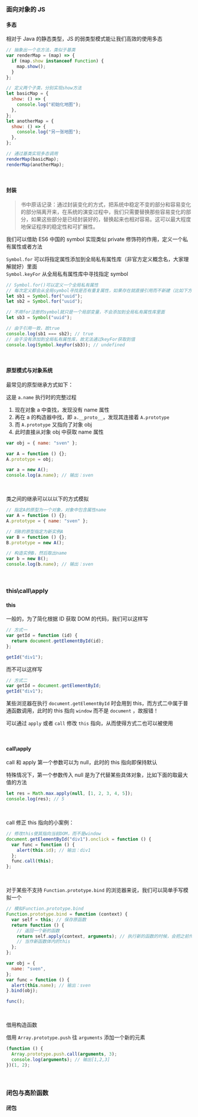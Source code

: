 ### 面向对象的 JS

#### 多态

相对于 Java 的静态类型，JS 的弱类型模式能让我们高效的使用多态

```js
// 抽象出一个总方法，类似于基类
var renderMap = (map) => {
  if (map.show instanceof Function) {
    map.show();
  }
};

// 定义两个子类，分别实现show方法
let basicMap = {
  show: () => {
    console.log("初始化地图");
  },
};
let anotherMap = {
  show: () => {
    console.log("另一张地图");
  },
};

// 通过基类实现多态调用
renderMap(basicMap);
renderMap(anotherMap);
```

<br>

#### 封装

> 书中原话记录：通过封装变化的方式，把系统中稳定不变的部分和容易变化的部分隔离开来，在系统的演变过程中，我们只需要替换那些容易变化的部分，如果这些部分是已经封装好的，替换起来也相对容易。这可以最大程度地保证程序的稳定性和可扩展性。

我们可以借助 ES6 中国的 symbol 实现类似 private 修饰符的作用，定义一个私有属性或者方法

`Symbol.for` 可以将指定属性添加到全局私有属性库（非官方定义概念名，大家理解就好）里面  
`Symbol.keyFor` 从全局私有属性库中寻找指定 symbol

```js
// Symbol.for()可以定义一个全局私有属性
// 每次定义都会从全局symbol寻找是否有重复属性，如果存在就直接引用而不新建（比如下方sb2，就直接引用了sb1）
let sb1 = Symbol.for("uuid");
let sb2 = Symbol.for("uuid");

// 不用for注册的symbol就只是一个局部变量，不会添加到全局私有属性库里面
let sb3 = Symbol("uuid");

// 由于引用一致，故true
console.log(sb1 === sb2); // true
// 由于没有添加到全局私有属性库，故无法通过keyFor获取到值
console.log(Symbol.keyFor(sb3)); // undefined
```

<br>

#### 原型模式与对象系统

最常见的原型继承方式如下：

这是 `a.name` 执行时的完整过程

1. 现在对象 a 中查找，发现没有 name 属性
2. 再在 a 的构造器中找，即 `a.__proto__`，发现其连接着 `A.prototype`
3. 而 `A.prototype` 又指向了对象 obj
4. 此时直接从对象 obj 中获取 name 属性

```js
var obj = { name: "sven" };

var A = function () {};
A.prototype = obj;

var a = new A();
console.log(a.name); // 输出：sven
```

<br>

类之间的继承可以以以下的方式模拟

```js
// 指定A的原型为一个对象，对象中包含属性name
var A = function () {};
A.prototype = { name: "sven" };

// 将B的原型指定为新实例A
var B = function () {};
B.prototype = new A();

// 构造实例B，然后取出name
var b = new B();
console.log(b.name); // 输出：sven
```

<br>

### this\call\apply

#### this

一般的，为了简化根据 ID 获取 DOM 的代码，我们可以这样写

```js
// 方式一
var getId = function (id) {
  return document.getElementById(id);
};

getId("div1");
```

而不可以这样写

```js
// 方式二
var getId = document.getElementById;
getId("div1");
```

某些浏览器在执行 `document.getElementById` 时会用到 this，而方式二中属于普通函数调用，此时的 this 指向 `window` 而不是 `document` ，故报错！

可以通过 `apply` 或者 `call` 修改 `this` 指向，从而使得方式二也可以被使用

<br>

#### call\apply

call 和 apply 第一个参数可以为 null，此时的 this 指向即保持默认

特殊情况下，第一个参数传入 null 是为了代替某些具体对象，比如下面的取最大值的方法

```js
let res = Math.max.apply(null, [1, 2, 3, 4, 5]);
console.log(res); // 5
```

<br>

call 修正 this 指向的小案例：

```js
// 修改this使其指向当前DOM，而不是window
document.getElementById("div1").onclick = function () {
  var func = function () {
    alert(this.id); // 输出：div1
  };
  func.call(this);
};
```

<br>

对于某些不支持 `Function.prototype.bind` 的浏览器来说，我们可以简单手写模拟一个

```js
// 模拟Function.prototype.bind
Function.prototype.bind = function (context) {
  var self = this; // 保存原函数
  return function () {
    // 返回一个新的函数
    return self.apply(context, arguments); // 执行新的函数的时候，会把之前传入的context
    // 当作新函数体内的this
  };
};

var obj = {
  name: "sven",
};
var func = function () {
  alert(this.name); // 输出：sven
}.bind(obj);

func();
```

<br>

借用构造函数

借用 `Array.prototype.push` 往 `arguments` 添加一个新的元素

```js
(function () {
  Array.prototype.push.call(arguments, 3);
  console.log(arguments); // 输出[1,2,3]
})(1, 2);
```

<br>

### 闭包与高阶函数

#### 闭包


